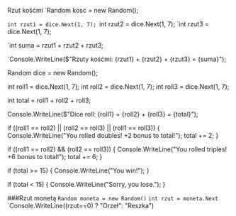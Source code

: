 
Rzut kośćmi
`Random kosc = new Random();

`int rzut1 = dice.Next(1, 7);
`int rzut2 = dice.Next(1, 7);
`int rzut3 = dice.Next(1, 7);

`int suma = rzut1 + rzut2 + rzut3;

`Console.WriteLine($"Rzuty kośćmi: {rzut1} + {rzut2} + {rzut3} = {suma}");

Random dice = new Random();

int roll1 = dice.Next(1, 7);
int roll2 = dice.Next(1, 7);
int roll3 = dice.Next(1, 7);

int total = roll1 + roll2 + roll3;

Console.WriteLine($"Dice roll: {roll1} + {roll2} + {roll3} = {total}");

if ((roll1 == roll2) || (roll2 == roll3) || (roll1 == roll3))
{
    Console.WriteLine("You rolled doubles! +2 bonus to total!");
    total += 2;
}

if ((roll1 == roll2) && (roll2 == roll3)) 
{
    Console.WriteLine("You rolled triples! +6 bonus to total!");
    total += 6;
}

if (total >= 15)
{
    Console.WriteLine("You win!");
}

if (total < 15)
{
    Console.WriteLine("Sorry, you lose.");
}





###Rzut monetą
`Random moneta = new Random()`
`int rzut = moneta.Next`
`Console.WriteLine((rzut==0) ? "Orzeł": "Reszka")
